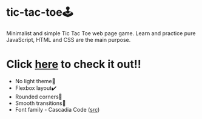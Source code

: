 # tic-tac-toe🕹️
Minimalist and simple Tic Tac Toe web page game. Learn and practice pure JavaScript, HTML and CSS are the main purpose.

# Click <a href="https://ericmp33.github.io/tic-tac-toe/src/index.html">here</a> to check it out‼️
- No light theme🤢
- Flexbox layout✔️
- Rounded corners🤤
- Smooth transitions💯
- Font family - Cascadia Code (<a href="https://github.com/microsoft/cascadia-code">src</a>)
